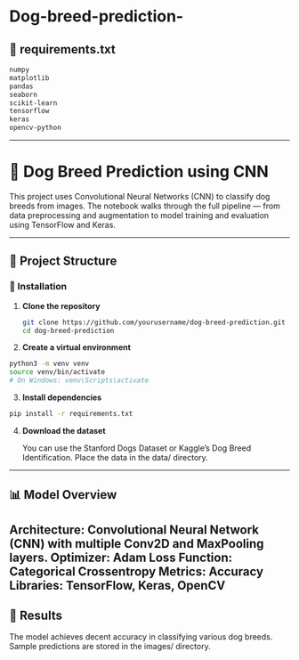 # Dog-breed-prediction-

## 📄 requirements.txt
```bash
numpy
matplotlib
pandas
seaborn
scikit-learn
tensorflow
keras
opencv-python
```
---
# 🐶 Dog Breed Prediction using CNN

This project uses Convolutional Neural Networks (CNN) to classify dog breeds from images. The notebook walks through the full pipeline — from data preprocessing and augmentation to model training and evaluation using TensorFlow and Keras.

---

## 📁 Project Structure
### 🔧 Installation

1. **Clone the repository**  
   ```bash
   git clone https://github.com/yourusername/dog-breed-prediction.git
   cd dog-breed-prediction
   ```

2. **Create a virtual environment**
```bash
python3 -m venv venv
source venv/bin/activate   
# On Windows: venv\Scripts\activate
```
3. **Install dependencies**
```bash
pip install -r requirements.txt
```
4. **Download the dataset**

    You can use the Stanford Dogs Dataset or Kaggle’s Dog Breed Identification.
    Place the data in the data/ directory.
---
## 📊 Model Overview

  Architecture: Convolutional Neural Network (CNN) with multiple Conv2D and MaxPooling layers.
  Optimizer: Adam
  Loss Function: Categorical Crossentropy
  Metrics: Accuracy
  Libraries: TensorFlow, Keras, OpenCV
---
## 🧪 Results

The model achieves decent accuracy in classifying various dog breeds. Sample predictions are stored in the images/ directory.

